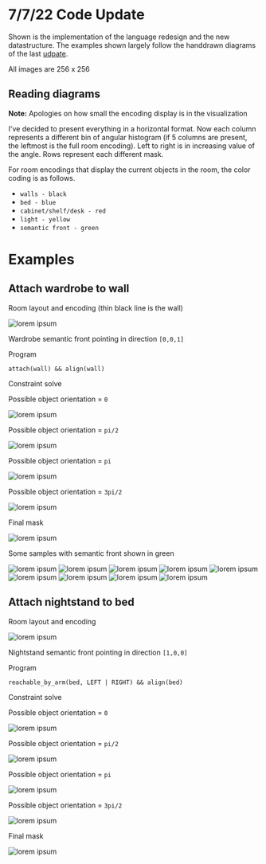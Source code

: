 # 7/7/22 Code Update
Shown is the implementation of the language redesign and the new datastructure. The examples shown largely follow the handdrawn diagrams of the last [udpate](../7%3A1%3A22/orientation_update.md). 

All images are 256 x 256
## Reading diagrams
**Note:** Apologies on how small the encoding display is in the visualization 

I've decided to present everything in a horizontal format. Now each column represents a different bin of angular histogram (if 5 columns are present, the leftmost is the full room encoding). Left to right is in increasing value of the angle. Rows represent each different mask. 

For room encodings that display the current objects in the room, the color coding is as follows. 
 * `walls - black`
 * `bed - blue`
 * `cabinet/shelf/desk - red`
 * `light - yellow`
 * `semantic front - green`

# Examples
## Attach wardrobe to wall
Room layout and encoding (thin black line is the wall)

![lorem ipsum](diagrams/attach_wall_1/layout.png)

Wardrobe semantic front pointing in direction `[0,0,1]`

Program 
```
attach(wall) && align(wall)
```

Constraint solve

Possible object orientation = `0`

![lorem ipsum](diagrams/attach_wall_1/solve_0.png)

Possible object orientation = `pi/2`

![lorem ipsum](diagrams/attach_wall_1/solve_1.png)

Possible object orientation = `pi`

![lorem ipsum](diagrams/attach_wall_1/solve_2.png)

Possible object orientation = `3pi/2`

![lorem ipsum](diagrams/attach_wall_1/solve_3.png)

Final mask

![lorem ipsum](diagrams/attach_wall_1/final.png)

Some samples with semantic front shown in green

![lorem ipsum](diagrams/attach_wall_1/1.png)
![lorem ipsum](diagrams/attach_wall_1/2.png)
![lorem ipsum](diagrams/attach_wall_1/3.png)
![lorem ipsum](diagrams/attach_wall_1/4.png)
![lorem ipsum](diagrams/attach_wall_1/5.png)
![lorem ipsum](diagrams/attach_wall_1/6.png)
![lorem ipsum](diagrams/attach_wall_1/7.png)
![lorem ipsum](diagrams/attach_wall_1/8.png)
![lorem ipsum](diagrams/attach_wall_1/9.png)

## Attach nightstand to bed 
Room layout and encoding

![lorem ipsum](diagrams/nightstand_bed/layout.png)

Nightstand semantic front pointing in direction `[1,0,0]`

Program 
```
reachable_by_arm(bed, LEFT | RIGHT) && align(bed)
```

Constraint solve

Possible object orientation = `0`

![lorem ipsum](diagrams/nightstand_bed/solve_0.png)

Possible object orientation = `pi/2`

![lorem ipsum](diagrams/nightstand_bed/solve_1.png)

Possible object orientation = `pi`

![lorem ipsum](diagrams/nightstand_bed/solve_2.png)

Possible object orientation = `3pi/2`

![lorem ipsum](diagrams/nightstand_bed/solve_3.png)

Final mask 

![lorem ipsum](diagrams/nightstand_bed/final.png)
